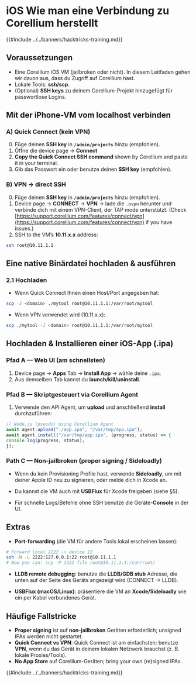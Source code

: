 # iOS Wie man eine Verbindung zu Corellium herstellt

{{#include ../../banners/hacktricks-training.md}}

## **Voraussetzungen**
- Eine Corellium iOS VM (jailbroken oder nicht). In diesem Leitfaden gehen wir davon aus, dass du Zugriff auf Corellium hast.
- Lokale Tools: **ssh/scp**.
- (Optional) **SSH keys** zu deinem Corellium-Projekt hinzugefügt für passwortlose Logins.


## **Mit der iPhone-VM vom localhost verbinden**

### A) **Quick Connect (kein VPN)**
0) Füge deinen **SSH key** in **`/admin/projects`** hinzu (empfohlen).  
1) Öffne die device page → **Connect**  
2) **Copy the Quick Connect SSH command** shown by Corellium and paste it in your terminal.  
3) Gib das Passwort ein oder benutze deinen **SSH key** (empfohlen).

### B) **VPN → direct SSH**
0) Füge deinen **SSH key** in **`/admin/projects`** hinzu (empfohlen).  
1) Device page → **CONNECT** → **VPN** → lade die `.ovpn` herunter und verbinde dich mit einem VPN-Client, der TAP mode unterstützt. (Check [https://support.corellium.com/features/connect/vpn](https://support.corellium.com/features/connect/vpn) if you have issues.)  
2) SSH to the VM’s **10.11.x.x** address:
```bash
ssh root@10.11.1.1
```
## **Eine native Binärdatei hochladen & ausführen**

### 2.1 **Hochladen**
- Wenn Quick Connect Ihnen einen Host/Port angegeben hat:
```bash
scp -J <domain> ./mytool root@10.11.1.1:/var/root/mytool
```
- Wenn VPN verwendet wird (10.11.x.x):
```bash
scp ./mytool -J <domain> root@10.11.1.1:/var/root/mytool
```
## **Hochladen & Installieren einer iOS-App (.ipa)**

### Pfad A — **Web UI (am schnellsten)**
1) Device page → **Apps** Tab → **Install App** → wähle deine `.ipa`.
2) Aus demselben Tab kannst du **launch/kill/uninstall**.

### Pfad B — **Skriptgesteuert via Corellium Agent**
1) Verwende den API Agent, um **upload** und anschließend **install** durchzuführen:
```js
// Node.js (pseudo) using Corellium Agent
await agent.upload("./app.ipa", "/var/tmp/app.ipa");
await agent.install("/var/tmp/app.ipa", (progress, status) => {
console.log(progress, status);
});
```
### Path C — **Non-jailbroken (proper signing / Sideloadly)**
- Wenn du kein Provisioning Profile hast, verwende **Sideloadly**, um mit deiner Apple ID neu zu signieren, oder melde dich in Xcode an.
- Du kannst die VM auch mit **USBFlux** für Xcode freigeben (siehe §5).


- Für schnelle Logs/Befehle ohne SSH benutze die Geräte-**Console** in der UI.

## **Extras**

- **Port-forwarding** (die VM für andere Tools lokal erscheinen lassen):
```bash
# Forward local 2222 -> device 22
ssh -N -L 2222:127.0.0.1:22 root@10.11.1.1
# Now you can: scp -P 2222 file root@10.11.1.1:/var/root/
```
- **LLDB remote debugging**: benutze die **LLDB/GDB stub** Adresse, die unten auf der Seite des Geräts angezeigt wird (CONNECT → LLDB).

- **USBFlux (macOS/Linux)**: präsentiere die VM an **Xcode/Sideloadly** wie ein per Kabel verbundenes Gerät.


## **Häufige Fallstricke**
- **Proper signing** ist auf **non-jailbroken** Geräten erforderlich; unsigned IPAs werden nicht gestartet.
- **Quick Connect vs VPN**: Quick Connect ist am einfachsten; benutze **VPN**, wenn du das Gerät in deinem lokalen Netzwerk brauchst (z. B. lokale Proxies/Tools).
- **No App Store** auf Corellium-Geräten; bring your own (re)signed IPAs.



{{#include ../../banners/hacktricks-training.md}}
